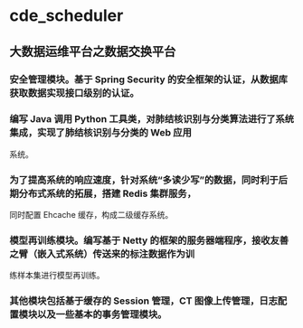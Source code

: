 # cde_scheduler
## 大数据运维平台之数据交换平台
### 安全管理模块。基于 Spring Security 的安全框架的认证，从数据库获取数据实现接口级别的认证。

### 编写 Java 调用 Python 工具类，对肺结核识别与分类算法进行了系统集成，实现了肺结核识别与分类的 Web 应用
系统。

### 为了提高系统的响应速度，针对系统“多读少写”的数据，同时利于后期分布式系统的拓展，搭建 Redis 集群服务，
同时配置 Ehcache 缓存，构成二级缓存系统。

### 模型再训练模块。编写基于 Netty 的框架的服务器端程序，接收友善之臂（嵌入式系统）传送来的标注数据作为训
练样本集进行模型再训练。

### 其他模块包括基于缓存的 Session 管理，CT 图像上传管理，日志配置模块以及一些基本的事务管理模块。
